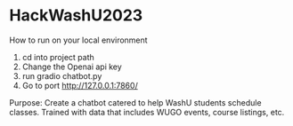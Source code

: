 # HackWashU2023

How to run on your local environment
1) cd into project path
2) Change the Openai api key
3) run gradio chatbot.py
4) Go to port http://127.0.0.1:7860/

Purpose:
Create a chatbot catered to help WashU students schedule classes. Trained with data that includes WUGO events, course listings, etc.